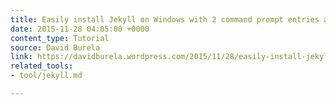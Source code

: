 ```yaml
---
title: Easily install Jekyll on Windows with 2 command prompt entries and Chocolatey
date: 2015-11-28 04:05:00 +0000
content_type: Tutorial
source: David Burela
link: https://davidburela.wordpress.com/2015/11/28/easily-install-jekyll-on-windows-with-3-command-prompt-entries-and-chocolatey/
related_tools:
- tool/jekyll.md

---
```

